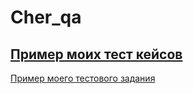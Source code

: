 # Cher_qa
[Пример моих тест кейсов](https://docs.google.com/spreadsheets/d/1RsBeQGhmGHcLB11OxBbkg9QMhiIoy4e1BUUKB7kVbu0/edit?usp=sharing)
---
[Пример моего тестового задания](https://docs.google.com/spreadsheets/d/1IDUwTLk5BhgV5E0uuMtjhbZgUqC8A9ApgPIFB4QbrHU/edit?usp=sharing)